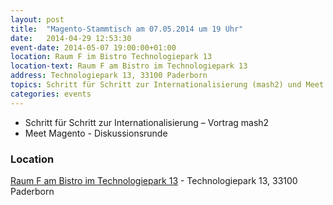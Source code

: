 ```yaml
---
layout: post
title:  "Magento-Stammtisch am 07.05.2014 um 19 Uhr"
date:   2014-04-29 12:53:30
event-date: 2014-05-07 19:00:00+01:00
location: Raum F im Bistro Technologiepark 13
location-text: Raum F am Bistro im Technologiepark 13
address: Technologiepark 13, 33100 Paderborn
topics: Schritt für Schritt zur Internationalisierung (mash2) und Meet Magento Diskussionsrunde
categories: events
---
```


* Schritt für Schritt zur Internationalisierung – Vortrag mash2
* Meet Magento - Diskussionsrunde

### Location

[Raum F am Bistro im Technologiepark 13](http://technologiepark-paderborn.de/) - Technologiepark 13, 33100 Paderborn
